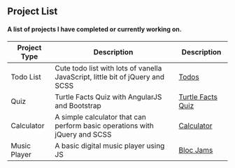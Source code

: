 ## Project List
#### A list of projects I have completed or currently working on.

Project Type  | Description   | Description
------------- | ------------- | -------------
Todo List | Cute todo list with lots of vanella JavaScript, little bit of jQuery and SCSS | [Todos](http://jagawebdev.com/app/articles/todo-list/index.html)
Quiz | Turtle Facts Quiz with AngularJS and Bootstrap  | [Turtle Facts Quiz](http://jagawebdev.com/app/extra-experiments/turtleFacts/index.html)
Calculator | A simple calculator that can perform basic operations with jQuery and SCSS | [Calculator](http://jagawebdev.com/app/articles/calculator/index.html)
Music Player |  	A basic digital music player using JS  | [Bloc Jams](http://jagawebdev.com/app/extra-experiments/bloc-jams/index.html)


